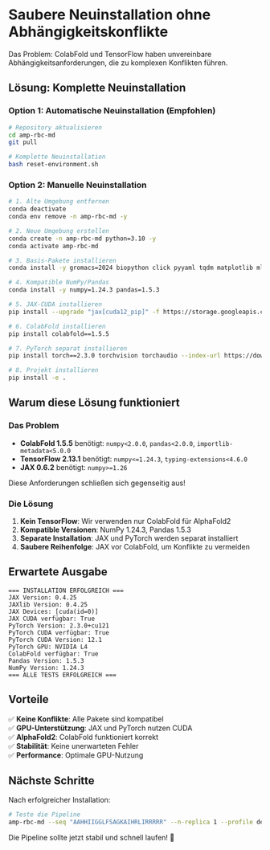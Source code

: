 # Saubere Neuinstallation ohne Abhängigkeitskonflikte

Das Problem: ColabFold und TensorFlow haben unvereinbare Abhängigkeitsanforderungen, die zu komplexen Konflikten führen.

## Lösung: Komplette Neuinstallation

### Option 1: Automatische Neuinstallation (Empfohlen)

```bash
# Repository aktualisieren
cd amp-rbc-md
git pull

# Komplette Neuinstallation
bash reset-environment.sh
```

### Option 2: Manuelle Neuinstallation

```bash
# 1. Alte Umgebung entfernen
conda deactivate
conda env remove -n amp-rbc-md -y

# 2. Neue Umgebung erstellen
conda create -n amp-rbc-md python=3.10 -y
conda activate amp-rbc-md

# 3. Basis-Pakete installieren
conda install -y gromacs=2024 biopython click pyyaml tqdm matplotlib mlflow moviepy rich pytest pytest-cov black flake8 mypy isort

# 4. Kompatible NumPy/Pandas
conda install -y numpy=1.24.3 pandas=1.5.3

# 5. JAX-CUDA installieren
pip install --upgrade "jax[cuda12_pip]" -f https://storage.googleapis.com/jax-releases/jax_cuda_releases.html

# 6. ColabFold installieren
pip install colabfold==1.5.5

# 7. PyTorch separat installieren
pip install torch==2.3.0 torchvision torchaudio --index-url https://download.pytorch.org/whl/cu121

# 8. Projekt installieren
pip install -e .
```

## Warum diese Lösung funktioniert

### Das Problem
- **ColabFold 1.5.5** benötigt: `numpy<2.0.0`, `pandas<2.0.0`, `importlib-metadata<5.0.0`
- **TensorFlow 2.13.1** benötigt: `numpy<=1.24.3`, `typing-extensions<4.6.0`
- **JAX 0.6.2** benötigt: `numpy>=1.26`

Diese Anforderungen schließen sich gegenseitig aus!

### Die Lösung
1. **Kein TensorFlow**: Wir verwenden nur ColabFold für AlphaFold2
2. **Kompatible Versionen**: NumPy 1.24.3, Pandas 1.5.3
3. **Separate Installation**: JAX und PyTorch werden separat installiert
4. **Saubere Reihenfolge**: JAX vor ColabFold, um Konflikte zu vermeiden

## Erwartete Ausgabe

```
=== INSTALLATION ERFOLGREICH ===
JAX Version: 0.4.25
JAXlib Version: 0.4.25
JAX Devices: [cuda(id=0)]
JAX CUDA verfügbar: True
PyTorch Version: 2.3.0+cu121
PyTorch CUDA verfügbar: True
PyTorch CUDA Version: 12.1
PyTorch GPU: NVIDIA L4
ColabFold verfügbar: True
Pandas Version: 1.5.3
NumPy Version: 1.24.3
=== ALLE TESTS ERFOLGREICH ===
```

## Vorteile

✅ **Keine Konflikte**: Alle Pakete sind kompatibel  
✅ **GPU-Unterstützung**: JAX und PyTorch nutzen CUDA  
✅ **AlphaFold2**: ColabFold funktioniert korrekt  
✅ **Stabilität**: Keine unerwarteten Fehler  
✅ **Performance**: Optimale GPU-Nutzung  

## Nächste Schritte

Nach erfolgreicher Installation:

```bash
# Teste die Pipeline
amp-rbc-md --seq "AAHHIIGGLFSAGKAIHRLIRRRRR" --n-replica 1 --profile default -j 1
```

Die Pipeline sollte jetzt stabil und schnell laufen! 🚀 